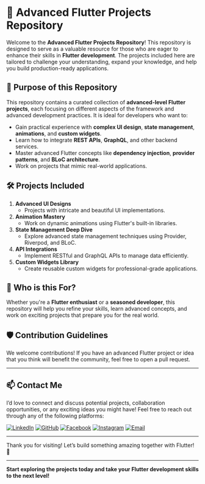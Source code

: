 # 🚀 Advanced Flutter Projects Repository  

Welcome to the **Advanced Flutter Projects Repository**! This repository is designed to serve as a valuable resource for those who are eager to enhance their skills in **Flutter development**. The projects included here are tailored to challenge your understanding, expand your knowledge, and help you build production-ready applications.  

## 📖 Purpose of this Repository  
This repository contains a curated collection of **advanced-level Flutter projects**, each focusing on different aspects of the framework and advanced development practices. It is ideal for developers who want to:  
- Gain practical experience with **complex UI design**, **state management**, **animations**, and **custom widgets**.  
- Learn how to integrate **REST APIs**, **GraphQL**, and other backend services.  
- Master advanced Flutter concepts like **dependency injection**, **provider patterns**, and **BLoC architecture**.  
- Work on projects that mimic real-world applications.  

## 🛠️ Projects Included  
1. **Advanced UI Designs**  
   - Projects with intricate and beautiful UI implementations.  
2. **Animation Mastery**  
   - Work on dynamic animations using Flutter's built-in libraries.  
3. **State Management Deep Dive**  
   - Explore advanced state management techniques using Provider, Riverpod, and BLoC.  
4. **API Integrations**  
   - Implement RESTful and GraphQL APIs to manage data efficiently.  
5. **Custom Widgets Library**  
   - Create reusable custom widgets for professional-grade applications.  

## 🎯 Who is this For?  
Whether you're a **Flutter enthusiast** or a **seasoned developer**, this repository will help you refine your skills, learn advanced concepts, and work on exciting projects that prepare you for the real world.  

## 🛡️ Contribution Guidelines  
We welcome contributions! If you have an advanced Flutter project or idea that you think will benefit the community, feel free to open a pull request.  

 ---

## 📫 Contact Me

I’d love to connect and discuss potential projects, collaboration opportunities, or any exciting ideas you might have! Feel free to reach out through any of the following platforms:

[![LinkedIn](https://img.shields.io/badge/-LinkedIn-blue?style=flat-square&logo=linkedin&logoColor=white)](https://www.linkedin.com/in/arslan4546/)
[![GitHub](https://img.shields.io/badge/-GitHub-black?style=flat-square&logo=github&logoColor=white)](https://github.com/Arslan4546)
[![Facebook](https://img.shields.io/badge/-Facebook-1877F2?style=flat-square&logo=facebook&logoColor=white)](https://www.facebook.com/Arslan4546)
[![Instagram](https://img.shields.io/badge/-Instagram-E4405F?style=flat-square&logo=instagram&logoColor=white)](https://www.instagram.com/arslantariq4546)
[![Email](https://img.shields.io/badge/-Email-D14836?style=flat-square&logo=gmail&logoColor=white)](mailto:arslantariq4546@gmail.com)

---

Thank you for visiting! Let’s build something amazing together with Flutter! 🌟 

---

**Start exploring the projects today and take your Flutter development skills to the next level!**  
